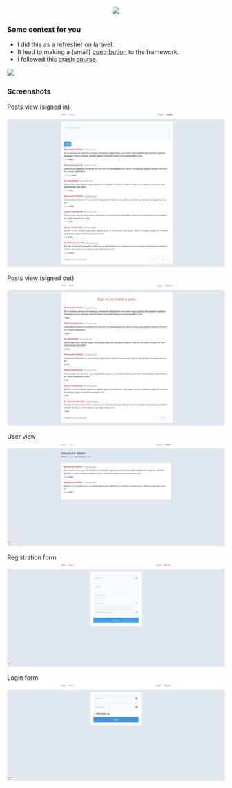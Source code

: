 <p align="center">
    <a href="https://laravel.com" target="_blank">
        <img src="https://raw.githubusercontent.com/laravel/art/master/logo-lockup/5%20SVG/2%20CMYK/1%20Full%20Color/laravel-logolockup-cmyk-red.svg" width="400">
    </a>
</p>

### Some context for you

<ul>
    <li>I did this as a refresher on laravel.</li>
    <li>
        It lead to making a (small) <a href="https://github.com/laravel/laravel/pull/5471">contribution</a>
        to the framework.
    </li>
    <li>I followed this <a href="https://youtu.be/MFh0Fd7BsjE">crash course</a>.</li>
</ul>

[![](http://img.youtube.com/vi/MFh0Fd7BsjE/0.jpg)](http://www.youtube.com/watch?v=MFh0Fd7BsjE)

### Screenshots

Posts view (signed in)
<img src="https://raw.githubusercontent.com/A-Maged/Posty/main/public/images/posts.png">

Posts view (signed out)
<img src="https://github.com/A-Maged/Posty/blob/main/public/images/posts-guest.png?raw=true">

User view
<img src="https://github.com/A-Maged/Posty/blob/main/public/images/user.png?raw=true">

Registration form
<img src="https://github.com/A-Maged/Posty/blob/main/public/images/register.png?raw=true">

Login form
<img src="https://github.com/A-Maged/Posty/blob/main/public/images/login.png?raw=true">
